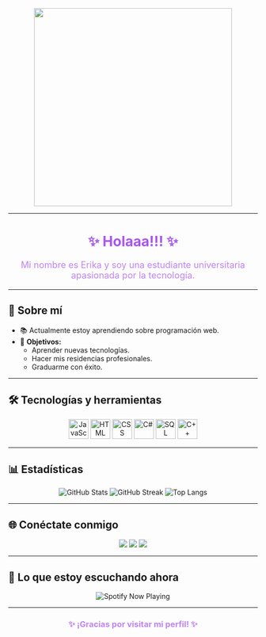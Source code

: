 <div align="center">
  <img height="400" src="https://i.pinimg.com/originals/9a/3b/3f/9a3b3fc0e1e02f7c0b9a3943775a9a5d.gif" />
</div>

---

<h1 align="center" style="color:#a855f7;">✨ Holaaa!!! ✨</h1>

<p align="center" style="color:#c084fc; font-size:18px;">Mi nombre es Erika y soy una estudiante universitaria apasionada por la tecnología.</p>

---

## 🚀 Sobre mí

- 📚 Actualmente estoy aprendiendo sobre programación web.
- 🎯 **Objetivos:**
  - Aprender nuevas tecnologías.
  - Hacer mis residencias profesionales.
  - Graduarme con éxito.

---

## 🛠️ Tecnologías y herramientas

<div align="center">
  <img src="https://cdn.jsdelivr.net/gh/devicons/devicon/icons/javascript/javascript-original.svg" height="40" alt="JavaScript" />
  <img src="https://cdn.jsdelivr.net/gh/devicons/devicon/icons/html5/html5-original.svg" height="40" alt="HTML" />
  <img src="https://cdn.jsdelivr.net/gh/devicons/devicon/icons/css3/css3-original.svg" height="40" alt="CSS" />
  <img src="https://cdn.jsdelivr.net/gh/devicons/devicon/icons/csharp/csharp-original.svg" height="40" alt="C#" />
  <img src="https://cdn.jsdelivr.net/gh/devicons/devicon/icons/microsoftsqlserver/microsoftsqlserver-plain.svg" height="40" alt="SQL Server" />
  <img src="https://cdn.jsdelivr.net/gh/devicons/devicon/icons/cplusplus/cplusplus-original.svg" height="40" alt="C++" />
</div>

---

## 📊 Estadísticas

<div align="center">
  <img src="https://github-readme-stats.vercel.app/api?username=tu-usuario&show_icons=true&theme=tokyonight" alt="GitHub Stats" />
  <img src="https://github-readme-streak-stats.herokuapp.com/?user=tu-usuario&theme=tokyonight" alt="GitHub Streak" />
  <img src="https://github-readme-stats.vercel.app/api/top-langs/?username=tu-usuario&layout=compact&theme=tokyonight" alt="Top Langs" />
</div>

---

## 🌐 Conéctate conmigo

<div align="center">
  <a href="https://linkedin.com/in/tu-usuario" target="_blank"><img src="https://img.shields.io/badge/LinkedIn-0A66C2?style=for-the-badge&logo=linkedin&logoColor=white"></a>
  <a href="https://instagram.com/tu-usuario" target="_blank"><img src="https://img.shields.io/badge/Instagram-E4405F?style=for-the-badge&logo=instagram&logoColor=white"></a>
  <a href="mailto:tu-correo@gmail.com"><img src="https://img.shields.io/badge/Gmail-D14836?style=for-the-badge&logo=gmail&logoColor=white"></a>
</div>

---

## 🎵 Lo que estoy escuchando ahora

<div align="center">
  <img src="https://spotify-recently-played-readme.vercel.app/api?user=lvx2g5wml7ma6or6x3cazsdmp&unique=true" alt="Spotify Now Playing" />
</div>

---

<h3 align="center" style="color:#c084fc;">✨ ¡Gracias por visitar mi perfil! ✨</h3>

